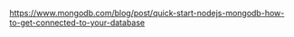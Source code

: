<https://www.mongodb.com/blog/post/quick-start-nodejs-mongodb-how-to-get-connected-to-your-database>
